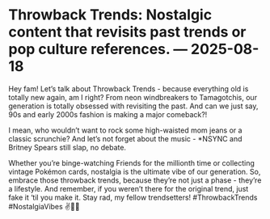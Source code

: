 # Throwback Trends: Nostalgic content that revisits past trends or pop culture references. — 2025-08-18

Hey fam! Let’s talk about Throwback Trends - because everything old is totally new again, am I right? From neon windbreakers to Tamagotchis, our generation is totally obsessed with revisiting the past. And can we just say, 90s and early 2000s fashion is making a major comeback?! 

I mean, who wouldn’t want to rock some high-waisted mom jeans or a classic scrunchie? And let’s not forget about the music - *NSYNC and Britney Spears still slap, no debate. 

Whether you’re binge-watching Friends for the millionth time or collecting vintage Pokémon cards, nostalgia is the ultimate vibe of our generation. So, embrace those throwback trends, because they’re not just a phase - they’re a lifestyle. And remember, if you weren’t there for the original trend, just fake it ‘til you make it. Stay rad, my fellow trendsetters! #ThrowbackTrends #NostalgiaVibes ✌️📼🌟